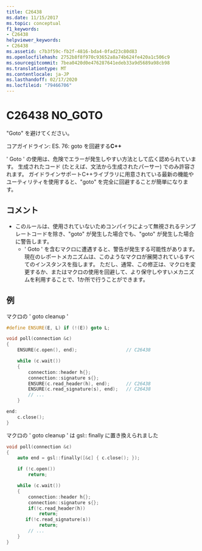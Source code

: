```yaml
---
title: C26438
ms.date: 11/15/2017
ms.topic: conceptual
f1_keywords:
- C26438
helpviewer_keywords:
- C26438
ms.assetid: c7b3f59c-fb2f-4816-bda4-0fad23c80d83
ms.openlocfilehash: 2752b8f8f970c93652a8a74b624fe420a1c506c9
ms.sourcegitcommit: 7bea0420d0e476287641edeb33a9d5689a98cb98
ms.translationtype: MT
ms.contentlocale: ja-JP
ms.lasthandoff: 02/17/2020
ms.locfileid: "79466706"
---
```

# <a name="c26438-no_goto"></a>C26438 NO_GOTO

"Goto" を避けてください。

コアガイドライン: ES. 76: goto を回避する**C++**

' Goto ' の使用は、危険でエラーが発生しやすい方法として広く認められています。 生成されたコード (たとえば、文法から生成されたパーサー) でのみ許容されます。 ガイドラインサポートC++ライブラリに用意されている最新の機能やユーティリティを使用すると、"goto" を完全に回避することが簡単になります。

## <a name="remarks"></a>コメント

- このルールは、使用されていないためコンパイラによって無視されるテンプレートコードを除き、"goto" が発生した場合でも、"goto" が発生した場合に警告します。
  - ' Goto ' を含むマクロに遭遇すると、警告が発生する可能性があります。 現在のレポートメカニズムは、このようなマクロが展開されているすべてのインスタンスを指します。 ただし、通常、この修正は、マクロを変更するか、またはマクロの使用を回避して、より保守しやすいメカニズムを利用することで、1か所で行うことができます。

## <a name="example"></a>例

マクロの ' goto cleanup '

```cpp
#define ENSURE(E, L) if (!(E)) goto L;

void poll(connection &c)
{
    ENSURE(c.open(), end);                  // C26438

    while (c.wait())
    {
        connection::header h{};
        connection::signature s{};
        ENSURE(c.read_header(h), end);      // C26438
        ENSURE(c.read_signature(s), end);   // C26438
        // ...
    }

end:
    c.close();
}
```

マクロの ' goto cleanup ' は gsl:: finally に置き換えられました

```cpp
void poll(connection &c)
{
    auto end = gsl::finally([&c] { c.close(); });

    if (!c.open())
        return;

    while (c.wait())
    {
        connection::header h{};
        connection::signature s{};
        if(!c.read_header(h))
            return;
       if(!c.read_signature(s))
            return;
        // ...
    }
}
```
